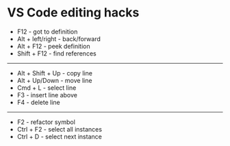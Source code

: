 # VS Code editing hacks
- F12 - got to definition
- Alt + left/right - back/forward
- Alt + F12 - peek definition
- Shift + F12 - find references

---

- Alt + Shift + Up - copy line
- Alt + Up/Down - move line
- Cmd + L - select line
- F3 - insert line above
- F4 - delete line

---
- F2 - refactor symbol
- Ctrl + F2 - select all instances
- Ctrl + D - select next instance 